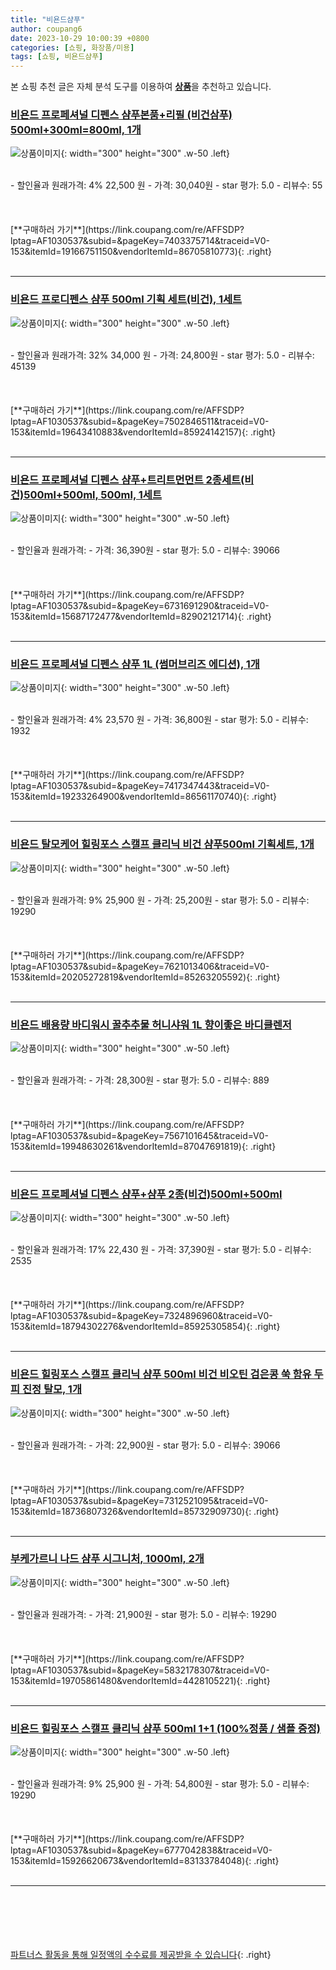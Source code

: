 ```yaml
---
title: "비욘드샴푸"
author: coupang6
date: 2023-10-29 10:00:39 +0800
categories: [쇼핑, 화장품/미용]
tags: [쇼핑, 비욘드샴푸]
---
```


본 쇼핑 추천 글은 자체 분석 도구를 이용하여 [**상품**](https://link.coupang.com/a/bao1ui)을 추천하고 있습니다.

### [비욘드 프로페셔널 디펜스 샴푸본품+리필 (비건삼푸) 500ml+300ml=800ml, 1개](https://link.coupang.com/re/AFFSDP?lptag=AF1030537&subid=&pageKey=7403375714&traceid=V0-153&itemId=19166751150&vendorItemId=86705810773)

![상품이미지](https://thumbnail8.coupangcdn.com/thumbnails/remote/230x230ex/image/vendor_inventory/568a/497885799378441df01e406d98c279243057e352c25372159200740c4feb.jpg){: width="300" height="300" .w-50 .left}


<br>
- 할인율과 원래가격: 4%  22,500   원
- 가격: 30,040원
- star 평가: 5.0
- 리뷰수: 55
<br>
<br>
<br>
<br>
[**구매하러 가기**](https://link.coupang.com/re/AFFSDP?lptag=AF1030537&subid=&pageKey=7403375714&traceid=V0-153&itemId=19166751150&vendorItemId=86705810773){: .right}
<br>
<br>

---

### [비욘드 프로디펜스 샴푸 500ml 기획 세트(비건), 1세트](https://link.coupang.com/re/AFFSDP?lptag=AF1030537&subid=&pageKey=7502846511&traceid=V0-153&itemId=19643410883&vendorItemId=85924142157)

![상품이미지](https://thumbnail9.coupangcdn.com/thumbnails/remote/230x230ex/image/vendor_inventory/ac37/4610d0ab67009c2c1333debdd4e30ff12dff4ea1c82e811f0b7c0e9a2eae.jpg){: width="300" height="300" .w-50 .left}


<br>
- 할인율과 원래가격: 32%  34,000   원
- 가격: 24,800원
- star 평가: 5.0
- 리뷰수: 45139
<br>
<br>
<br>
<br>
[**구매하러 가기**](https://link.coupang.com/re/AFFSDP?lptag=AF1030537&subid=&pageKey=7502846511&traceid=V0-153&itemId=19643410883&vendorItemId=85924142157){: .right}
<br>
<br>

---

### [비욘드 프로페셔널 디펜스 샴푸+트리트먼먼트 2종세트(비건)500ml+500ml, 500ml, 1세트](https://link.coupang.com/re/AFFSDP?lptag=AF1030537&subid=&pageKey=6731691290&traceid=V0-153&itemId=15687172477&vendorItemId=82902121714)

![상품이미지](https://thumbnail10.coupangcdn.com/thumbnails/remote/230x230ex/image/vendor_inventory/3912/a67859f25ffdc26f71050d8142725b0ee604e05cf6fdf2812a9f0c43be44.jpg){: width="300" height="300" .w-50 .left}


<br>
- 할인율과 원래가격: 
- 가격: 36,390원
- star 평가: 5.0
- 리뷰수: 39066
<br>
<br>
<br>
<br>
[**구매하러 가기**](https://link.coupang.com/re/AFFSDP?lptag=AF1030537&subid=&pageKey=6731691290&traceid=V0-153&itemId=15687172477&vendorItemId=82902121714){: .right}
<br>
<br>

---

### [비욘드 프로페셔널 디펜스 샴푸 1L (썸머브리즈 에디션), 1개](https://link.coupang.com/re/AFFSDP?lptag=AF1030537&subid=&pageKey=7417347443&traceid=V0-153&itemId=19233264900&vendorItemId=86561170740)

![상품이미지](https://thumbnail8.coupangcdn.com/thumbnails/remote/230x230ex/image/vendor_inventory/1e22/b421fe0715c85fbb45a5d8bf7f4597bbb159ec0ed8061ae0d1e2b2101ae0.jpg){: width="300" height="300" .w-50 .left}


<br>
- 할인율과 원래가격: 4%  23,570   원
- 가격: 36,800원
- star 평가: 5.0
- 리뷰수: 1932
<br>
<br>
<br>
<br>
[**구매하러 가기**](https://link.coupang.com/re/AFFSDP?lptag=AF1030537&subid=&pageKey=7417347443&traceid=V0-153&itemId=19233264900&vendorItemId=86561170740){: .right}
<br>
<br>

---

### [비욘드 탈모케어 힐링포스 스캘프 클리닉 비건 샴푸500ml 기획세트, 1개](https://link.coupang.com/re/AFFSDP?lptag=AF1030537&subid=&pageKey=7621013406&traceid=V0-153&itemId=20205272819&vendorItemId=85263205592)

![상품이미지](https://thumbnail9.coupangcdn.com/thumbnails/remote/230x230ex/image/vendor_inventory/6276/df914ef9860dd597edf5729600d5c50209088d2f59561e297472f14e21f3.jpg){: width="300" height="300" .w-50 .left}


<br>
- 할인율과 원래가격: 9%  25,900   원
- 가격: 25,200원
- star 평가: 5.0
- 리뷰수: 19290
<br>
<br>
<br>
<br>
[**구매하러 가기**](https://link.coupang.com/re/AFFSDP?lptag=AF1030537&subid=&pageKey=7621013406&traceid=V0-153&itemId=20205272819&vendorItemId=85263205592){: .right}
<br>
<br>

---

### [비욘드 배용량 바디워시 꿀추추물 허니샤워 1L 향이좋은 바디클렌저](https://link.coupang.com/re/AFFSDP?lptag=AF1030537&subid=&pageKey=7567101645&traceid=V0-153&itemId=19948630261&vendorItemId=87047691819)

![상품이미지](https://thumbnail6.coupangcdn.com/thumbnails/remote/230x230ex/image/vendor_inventory/f14b/5e20dc884c43d443a9a8e6a9b17027d317fec7256b3374ec340a8b7090e7.png){: width="300" height="300" .w-50 .left}


<br>
- 할인율과 원래가격: 
- 가격: 28,300원
- star 평가: 5.0
- 리뷰수: 889
<br>
<br>
<br>
<br>
[**구매하러 가기**](https://link.coupang.com/re/AFFSDP?lptag=AF1030537&subid=&pageKey=7567101645&traceid=V0-153&itemId=19948630261&vendorItemId=87047691819){: .right}
<br>
<br>

---

### [비욘드 프로페셔널 디펜스 샴푸+샴푸 2종(비건)500ml+500ml](https://link.coupang.com/re/AFFSDP?lptag=AF1030537&subid=&pageKey=7324896960&traceid=V0-153&itemId=18794302276&vendorItemId=85925305854)

![상품이미지](https://thumbnail9.coupangcdn.com/thumbnails/remote/230x230ex/image/vendor_inventory/b67e/2b1265e128db082165c49696ddf932f2e95a0405ac8cc1802807aa787128.jpg){: width="300" height="300" .w-50 .left}


<br>
- 할인율과 원래가격: 17%  22,430   원
- 가격: 37,390원
- star 평가: 5.0
- 리뷰수: 2535
<br>
<br>
<br>
<br>
[**구매하러 가기**](https://link.coupang.com/re/AFFSDP?lptag=AF1030537&subid=&pageKey=7324896960&traceid=V0-153&itemId=18794302276&vendorItemId=85925305854){: .right}
<br>
<br>

---

### [비욘드 힐링포스 스캘프 클리닉 샴푸 500ml 비건 비오틴 검은콩 쑥 함유 두피 진정 탈모, 1개](https://link.coupang.com/re/AFFSDP?lptag=AF1030537&subid=&pageKey=7312521095&traceid=V0-153&itemId=18736807326&vendorItemId=85732909730)

![상품이미지](https://thumbnail9.coupangcdn.com/thumbnails/remote/230x230ex/image/vendor_inventory/6104/97da64b31e636f1d6011610ac02a8214f26bd1364020992465516e82aa5b.jpg){: width="300" height="300" .w-50 .left}


<br>
- 할인율과 원래가격: 
- 가격: 22,900원
- star 평가: 5.0
- 리뷰수: 39066
<br>
<br>
<br>
<br>
[**구매하러 가기**](https://link.coupang.com/re/AFFSDP?lptag=AF1030537&subid=&pageKey=7312521095&traceid=V0-153&itemId=18736807326&vendorItemId=85732909730){: .right}
<br>
<br>

---

### [부케가르니 나드 샴푸 시그니처, 1000ml, 2개](https://link.coupang.com/re/AFFSDP?lptag=AF1030537&subid=&pageKey=5832178307&traceid=V0-153&itemId=19705861480&vendorItemId=4428105221)

![상품이미지](https://thumbnail8.coupangcdn.com/thumbnails/remote/230x230ex/image/retail/images/2414591403012493-36bddce4-9c59-4e2d-8b89-52f7edb1c9d9.jpg){: width="300" height="300" .w-50 .left}


<br>
- 할인율과 원래가격: 
- 가격: 21,900원
- star 평가: 5.0
- 리뷰수: 19290
<br>
<br>
<br>
<br>
[**구매하러 가기**](https://link.coupang.com/re/AFFSDP?lptag=AF1030537&subid=&pageKey=5832178307&traceid=V0-153&itemId=19705861480&vendorItemId=4428105221){: .right}
<br>
<br>

---

### [비욘드 힐링포스 스캘프 클리닉 샴푸 500ml 1+1 (100%정품 / 샘플 증정)](https://link.coupang.com/re/AFFSDP?lptag=AF1030537&subid=&pageKey=6777042838&traceid=V0-153&itemId=15926620673&vendorItemId=83133784048)

![상품이미지](https://thumbnail6.coupangcdn.com/thumbnails/remote/230x230ex/image/vendor_inventory/99a2/9fa92871684361d95bf3b7f470a1664777a8c74f91f1239f8fee31ed53ad.jpg){: width="300" height="300" .w-50 .left}


<br>
- 할인율과 원래가격: 9%  25,900   원
- 가격: 54,800원
- star 평가: 5.0
- 리뷰수: 19290
<br>
<br>
<br>
<br>
[**구매하러 가기**](https://link.coupang.com/re/AFFSDP?lptag=AF1030537&subid=&pageKey=6777042838&traceid=V0-153&itemId=15926620673&vendorItemId=83133784048){: .right}
<br>
<br>

---
<br><br><br><br><br> [파트너스 활동을 통해 일정액의 수수료를 제공받을 수 있습니다](https://link.coupang.com/a/bao1ui){: .right}